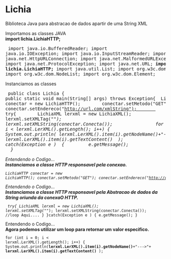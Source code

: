 Lichia
===
Biblioteca Java para abstracao de dados apartir de uma String XML 

<h7>Importamos as classes JAVA</h7><BR>
<B>import lichia.LichiaHTTP;</B><pre>
import java.io.BufferedReader;
import java.io.IOException;
import java.io.InputStreamReader;
import java.net.HttpURLConnection;
import java.net.MalformedURLException;
import java.net.ProtocolException;
import java.net.URL;
<B>import lichia.LichiaHTTP;</B>
import java.util.List;
import org.w3c.dom.Node;
import org.w3c.dom.NodeList;
import org.w3c.dom.Element;</pre>

<h7>Instanciamos as classes</h7><BR><pre>
public class Lichia {
         public static void main(String[] args) throws Exception{ 
         LichiaHTTP conectar = new LichiaHTTP();        
         conectar.setMetodo("GET");        
         conectar.setEndereco("http://url.com/xmlString");        
            try{       
                 LichiaXML lerxml = new LichiaXML();        
                 lerxml.setXMLTag("*");        
                 lerxml.setXMLString(conectar.Conecta());                
                       for (int i = 0; i < lerxml.LerXML().getLength(); i++) 
                                  {              
                                     System.out.println(
                                     lerxml.LerXML().item(i).getNodeName()+"--->"+
                                     lerxml.LerXML().item(i).getTextContent() 
                                      );                
                                   } 
               }
               catch(Exception e ) 
               {         
                 e.getMessage();               
                }   
        }    
     }</pre>
<h7>Entendendo o Codigo...</h7><BR>
<B>Instanciamos a classe HTTP responsavel pela conexao.</B>
<code><pre>LichiaHTTP conectar = new LichiaHTTP(); 
              conectar.setMetodo("GET");
              conectar.setEndereco("http://url.com/StringXML");
</pre></code>
<h7>Entendendo o Codigo...</h7><BR>
<B>Instanciamos a classe HTTP responsavel pela Abstracao de dados da String oriunda da conexaO HTTP.</B>
<code><pre>
        try{
        LichiaXML lerxml = new LichiaXML();
        lerxml.setXMLTag("*");
        lerxml.setXMLString(conectar.Conecta());
        //loop Aqui....
        }
        }catch(Exception e )
        {
         e.getMessage();
         }</pre></code>
<h7>Entendendo o Codigo...</h7><BR>
<B>Agora podemos utilizar um loop para retornar um valor especifico.</B>
<code><pre>for (int i = 0; i < lerxml.LerXML().getLength(); i++) {
              System.out.println(<B>lerxml.LerXML().item(i).getNodeName()</B>+"--->"+
                                 <B>lerxml.LerXML().item(i).getTextContent()</B>
              );</pre></code>
